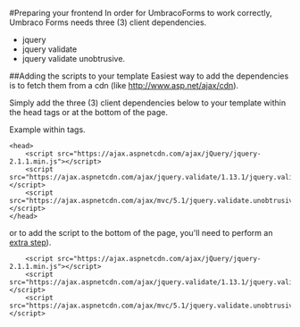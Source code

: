 #Preparing your frontend
In order for UmbracoForms to work correctly, Umbraco Forms needs three (3) client dependencies.

- jquery
- jquery validate 
- jquery validate unobtrusive. 

##Adding the scripts to your template
Easiest way to add the dependencies is to fetch them from a cdn (like http://www.asp.net/ajax/cdn).

Simply add the three (3) client dependencies below to your template within the head tags or at the bottom of the page.

Example within <head> tags.
```
<head>
	<script src="https://ajax.aspnetcdn.com/ajax/jQuery/jquery-2.1.1.min.js"></script>
	<script src="https://ajax.aspnetcdn.com/ajax/jquery.validate/1.13.1/jquery.validate.min.js"></script>
	<script src="https://ajax.aspnetcdn.com/ajax/mvc/5.1/jquery.validate.unobtrusive.min.js"></script>
</head>
```
or to add the script to the bottom of the page,  you'll need to perform an [extra step](../Rendering-Scripts/index.md)).
	
```
	<script src="https://ajax.aspnetcdn.com/ajax/jQuery/jquery-2.1.1.min.js"></script>
	<script src="https://ajax.aspnetcdn.com/ajax/jquery.validate/1.13.1/jquery.validate.min.js"></script>
	<script src="https://ajax.aspnetcdn.com/ajax/mvc/5.1/jquery.validate.unobtrusive.min.js"></script>
```




